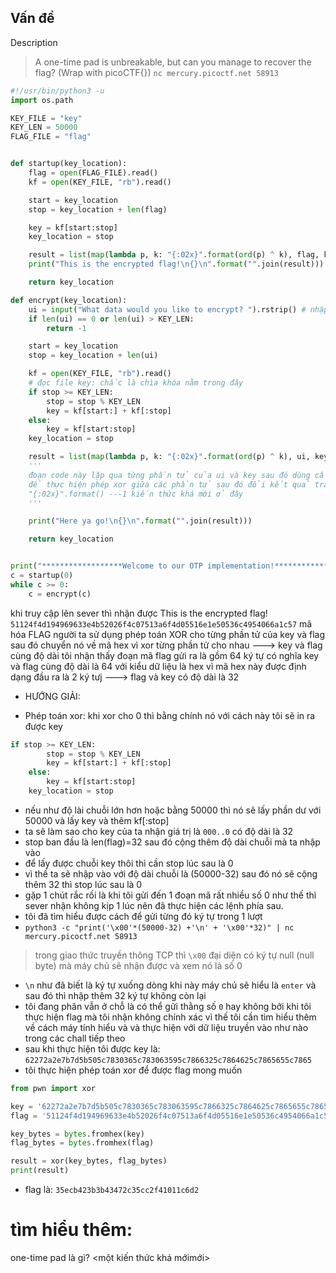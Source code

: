 ## Vấn đề
Description
>A one-time pad is unbreakable, but can you manage to recover the flag? (Wrap with picoCTF{}) `nc mercury.picoctf.net 58913`
```python
#!/usr/bin/python3 -u
import os.path

KEY_FILE = "key"
KEY_LEN = 50000
FLAG_FILE = "flag"


def startup(key_location):
	flag = open(FLAG_FILE).read()
	kf = open(KEY_FILE, "rb").read()

	start = key_location
	stop = key_location + len(flag)

	key = kf[start:stop]
	key_location = stop

	result = list(map(lambda p, k: "{:02x}".format(ord(p) ^ k), flag, key))
	print("This is the encrypted flag!\n{}\n".format("".join(result)))

	return key_location

def encrypt(key_location):
	ui = input("What data would you like to encrypt? ").rstrip() # nhập vào loại dữ liệu muốn mã hóa
	if len(ui) == 0 or len(ui) > KEY_LEN: 
		return -1

	start = key_location
	stop = key_location + len(ui)

	kf = open(KEY_FILE, "rb").read()
	# đọc file key: chắc là chìa khóa nằm trong đây
	if stop >= KEY_LEN:
		stop = stop % KEY_LEN
		key = kf[start:] + kf[:stop]
	else:
		key = kf[start:stop]
	key_location = stop

	result = list(map(lambda p, k: "{:02x}".format(ord(p) ^ k), ui, key)) 
	'''
	đoạn code này lặp qua từng phần tử của ui và key sau đó dùng cấu trúc lamda
	để thực hiện phép xor giữa các phần tử sau đó đổi kết quả trả về hệ hexa bằng:
	"{:02x}".format() ---1 kiến thức khá mới ở đây 
	'''

	print("Here ya go!\n{}\n".format("".join(result)))

	return key_location


print("******************Welcome to our OTP implementation!******************")
c = startup(0)
while c >= 0:
	c = encrypt(c)
```
khi truy cập lên sever thì nhận được This is the encrypted flag! `51124f4d194969633e4b52026f4c07513a6f4d05516e1e50536c4954066a1c57`
mã hóa FLAG người ta sử dụng phép toán XOR cho từng phần tử của key và flag sau đó chuyển nó về mã hex
vì xor từng phần tử cho nhau ---> key và flag cùng độ dài
tôi nhận thấy đoạn mã flag gửi ra là gồm 64 ký tự có nghĩa  key và flag cùng độ dài là 64 với kiểu dữ liệu là hex vì mã hex này được định dạng đầu ra là 2 ký tưj ---> flag và key có độ dài là 32
- HƯỚNG GIẢI:
* Phép toán xor: khi xor cho 0 thì bằng chính nó với cách này tôi sẽ in ra được key
```python
if stop >= KEY_LEN:
		stop = stop % KEY_LEN
		key = kf[start:] + kf[:stop]
	else:
		key = kf[start:stop]
	key_location = stop
```
* nếu như độ lài chuỗi lớn hơn hoặc bằng 50000 thì nó sẽ lấy phần dư với 50000 và lấy key và thêm kf[:stop]
* ta sẽ làm sao cho key của ta nhận giá trị là `000..0` có độ dài là 32
* stop ban đầu là len(flag)=32 sau đó cộng thêm độ dài chuỗi mà ta nhập vào
* để lấy được chuỗi key thôi thì cần stop lúc sau là 0
* vì thế ta sẽ nhập vào với độ dài chuỗi là (50000-32) sau đó nó sẽ cộng thêm 32 thì stop lúc sau là 0
* gặp 1 chút rắc rối là khi tôi gửi đến 1 đoạn mã rất nhiều số 0 như thế thì sever nhận không kịp 1 lúc nên đã thực hiện các lệnh phía sau.
* tôi đã tìm hiểu được cách để gửi từng đó ký tự trong 1 lượt
* `python3 -c "print('\x00'*(50000-32) +'\n' + '\x00'*32)" | nc mercury.picoctf.net 58913` 
>trong giao thức truyền thông TCP thì `\x00` đại diện có ký tự null (null byte) mà máy chủ sẽ nhận được và xem nó là số 0
* `\n` như đã biết là ký tự xuống dòng khi này máy chủ sẽ hiểu là `enter` và sau đó thì nhập thêm 32 ký tự không còn lại
* tôi đang phân vẫn ở chỗ là có thể gửi thằng số `0` hay không bởi khi tôi thực hiện flag mà tôi nhận không chính xác vì thế tôi cần tìm hiểu thêm về cách máy tính hiểu và và thực hiện với dữ liệu truyền vào như nào trong các chall tiếp theo
* sau khi thực hiện tôi được key là: `62272a2e7b7d5b505c7830365c783063595c7866325c7864625c7865655c7865`
* tôi thực hiện phép toán xor để được flag mong muốn

```python
from pwn import xor

key = '62272a2e7b7d5b505c7830365c783063595c7866325c7864625c7865655c7865'
flag = '51124f4d194969633e4b52026f4c07513a6f4d05516e1e50536c4954066a1c57'

key_bytes = bytes.fromhex(key)
flag_bytes = bytes.fromhex(flag)

result = xor(key_bytes, flag_bytes)
print(result)

```
- flag là: `35ecb423b3b43472c35cc2f41011c6d2`
# tìm hiểu thêm:
one-time pad là gì? <một kiến thức khá mớimới>
